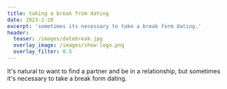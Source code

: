 ```yaml
---
title: taking a break from dating
date: 2023-2-20
excerpt: 'sometimes its necessary to take a break form dating.'
header:
  teaser: /images/datebreak.jpg
  overlay_image: /images/show-logo.png
  overlay_filter: 0.5
---
```


<!--<iframe src='https://open.spotify.com/embed/episode/75x1m8Xqle3UBZCny0bmAg' width='80%' height='232' frameborder='0' allowtransparency='true' allow='encrypted-media'></iframe>-->

It's natural to want to find a partner and be in a relationship, but sometimes it's necessary to take a break form dating.
